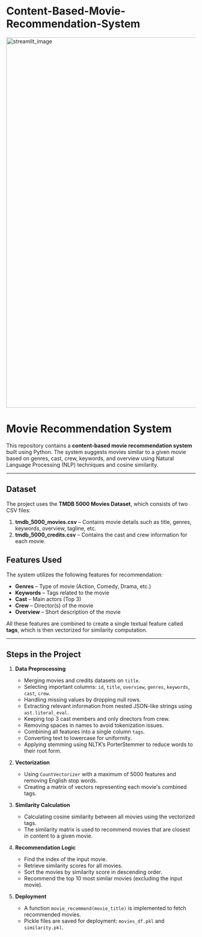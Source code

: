 # Content-Based-Movie-Recommendation-System
<img width="1919" height="984" alt="streamlit_image" src="https://github.com/user-attachments/assets/69592109-6d3c-48ab-8c95-18da312310e1" />

# Movie Recommendation System

This repository contains a **content-based movie recommendation system** built using Python. The system suggests movies similar to a given movie based on genres, cast, crew, keywords, and overview using Natural Language Processing (NLP) techniques and cosine similarity.

---

## Dataset

The project uses the **TMDB 5000 Movies Dataset**, which consists of two CSV files:

1. **tmdb_5000_movies.csv** – Contains movie details such as title, genres, keywords, overview, tagline, etc.
2. **tmdb_5000_credits.csv** – Contains the cast and crew information for each movie.

## Features Used

The system utilizes the following features for recommendation:

- **Genres** – Type of movie (Action, Comedy, Drama, etc.)
- **Keywords** – Tags related to the movie
- **Cast** – Main actors (Top 3)
- **Crew** – Director(s) of the movie
- **Overview** – Short description of the movie

All these features are combined to create a single textual feature called **tags**, which is then vectorized for similarity computation.

---

## Steps in the Project

1. **Data Preprocessing**
   - Merging movies and credits datasets on `title`.
   - Selecting important columns: `id`, `title`, `overview`, `genres`, `keywords`, `cast`, `crew`.
   - Handling missing values by dropping null rows.
   - Extracting relevant information from nested JSON-like strings using `ast.literal_eval`.
   - Keeping top 3 cast members and only directors from crew.
   - Removing spaces in names to avoid tokenization issues.
   - Combining all features into a single column `tags`.
   - Converting text to lowercase for uniformity.
   - Applying stemming using NLTK’s PorterStemmer to reduce words to their root form.

2. **Vectorization**
   - Using `CountVectorizer` with a maximum of 5000 features and removing English stop words.
   - Creating a matrix of vectors representing each movie's combined tags.

3. **Similarity Calculation**
   - Calculating cosine similarity between all movies using the vectorized tags.
   - The similarity matrix is used to recommend movies that are closest in content to a given movie.

4. **Recommendation Logic**
   - Find the index of the input movie.
   - Retrieve similarity scores for all movies.
   - Sort the movies by similarity score in descending order.
   - Recommend the top 10 most similar movies (excluding the input movie).

5. **Deployment**
   - A function `movie_recommend(movie_title)` is implemented to fetch recommended movies.
   - Pickle files are saved for deployment: `movies_df.pkl` and `similarity.pkl`.
